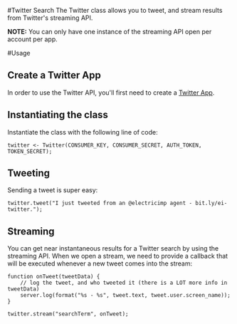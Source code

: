 #Twitter Search
The Twitter class allows you to tweet, and stream results from Twitter's streaming API.

**NOTE:** You can only have one instance of the streaming API open per account per app.

#Usage

## Create a Twitter App
In order to use the Twitter API, you'll first need to create a [Twitter App](dev.twitter.com).

## Instantiating the class
Instantiate the class with the following line of code:

	twitter <- Twitter(CONSUMER_KEY, CONSUMER_SECRET, AUTH_TOKEN, TOKEN_SECRET);

## Tweeting
Sending a tweet is super easy:

	twitter.tweet("I just tweeted from an @electricimp agent - bit.ly/ei-twitter.");
	
## Streaming
You can get near instantaneous results for a Twitter search by using the streaming API. When we open a stream, we need to provide a callback that will be executed whenever a new tweet comes into the stream:

	function onTweet(tweetData) {
		// log the tweet, and who tweeted it (there is a LOT more info in tweetData)
		server.log(format("%s - %s", tweet.text, tweet.user.screen_name));
	}
	
	twitter.stream("searchTerm", onTweet);
	
